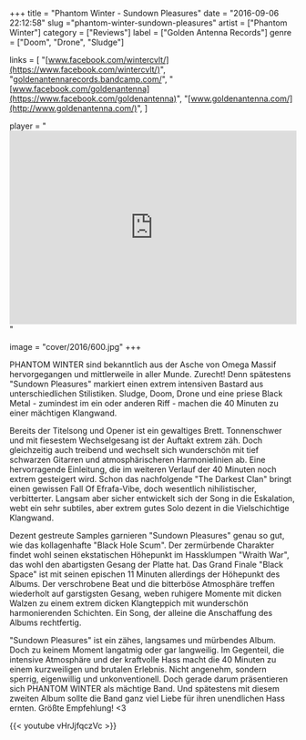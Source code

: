 +++
title = "Phantom Winter - Sundown Pleasures"
date = "2016-09-06 22:12:58"
slug ="phantom-winter-sundown-pleasures"
artist = ["Phantom Winter"]
category = ["Reviews"]
label = ["Golden Antenna Records"]
genre = ["Doom", "Drone", "Sludge"]

links = [
    "[www.facebook.com/wintercvlt/](https://www.facebook.com/wintercvlt/)",
    "[goldenantennarecords.bandcamp.com/](https://goldenantennarecords.bandcamp.com/)",
    "[www.facebook.com/goldenantenna](https://www.facebook.com/goldenantenna)",
    "[www.goldenantenna.com/](http://www.goldenantenna.com/)",
]

player = "<iframe style='border: 0; width: 100%; height: 340px;' src='https://bandcamp.com/EmbeddedPlayer/album=2682540416/size=large/bgcol=333333/linkcol=ffffff/artwork=none/transparent=true/' ></iframe>"

image = "cover/2016/600.jpg"
+++

PHANTOM WINTER sind bekanntlich aus der Asche von Omega Massif hervorgegangen und mittlerweile in aller Munde. Zurecht! Denn spätestens "Sundown Pleasures" markiert einen extrem intensiven Bastard aus unterschiedlichen Stilistiken. Sludge, Doom, Drone und eine priese Black Metal - zumindest im ein oder anderen Riff - machen die 40 Minuten zu einer mächtigen Klangwand.

Bereits der Titelsong und Opener ist ein gewaltiges Brett. Tonnenschwer und mit fiesestem Wechselgesang ist der Auftakt extrem zäh. Doch gleichzeitig auch treibend und wechselt sich wunderschön mit tief schwarzen Gitarren und atmosphärischeren Harmonielinien ab. Eine hervorragende Einleitung, die im weiteren Verlauf der 40 Minuten noch extrem gesteigert wird. Schon das nachfolgende "The Darkest Clan" bringt einen gewissen Fall Of Efrafa-Vibe, doch wesentlich nihilistischer, verbitterter. Langsam aber sicher entwickelt sich der Song in die Eskalation, webt ein sehr subtiles, aber extrem gutes Solo dezent in die Vielschichtige Klangwand.

Dezent gestreute Samples garnieren "Sundown Pleasures" genau so gut, wie das kollagenhafte "Black Hole Scum". Der zermürbende Charakter findet wohl seinen ekstatischen Höhepunkt im Hassklumpen "Wraith War", das wohl den abartigsten Gesang der Platte hat. Das Grand Finale "Black Space" ist mit seinen epischen 11 Minuten allerdings der Höhepunkt des Albums. Der verschrobene Beat und die bitterböse Atmosphäre treffen wiederholt auf garstigsten Gesang, weben ruhigere Momente mit dicken Walzen zu einem extrem dicken Klangteppich mit wunderschön harmonierenden Schichten. Ein Song, der alleine die Anschaffung des Albums rechtfertig.

"Sundown Pleasures" ist ein zähes, langsames und mürbendes Album. Doch zu keinem Moment langatmig oder gar langweilig. Im Gegenteil, die intensive Atmosphäre und der kraftvolle Hass macht die 40 Minuten zu einem kurzweiligen und brutalen Erlebnis. Nicht angenehm, sondern sperrig, eigenwillig und unkonventionell. Doch gerade darum präsentieren sich PHANTOM WINTER als mächtige Band. Und spätestens mit diesem zweiten Album sollte die Band ganz viel Liebe für ihren unendlichen Hass ernten. Größte Empfehlung! &lt;3


{{< youtube vHrJjfqczVc >}}
